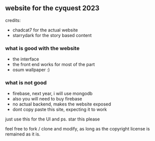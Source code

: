 ## website for the cyquest 2023

credits: 
+ chadcat7 for the actual website
+ starrydark for the story based content


### what is good with the website
+ the interface
+ the front end works for most of the part
+ osum wallpaper :)

### what is not good
+ firebase, next year, i will use mongodb
+ also you will need to buy firebase
+ no actual backend, makes the website exposed
+ dont copy paste this site, expecting it to work


just use this for the UI and ps. star this please

feel free to fork / clone and modify, as long as the copyright license is remained as it is.
